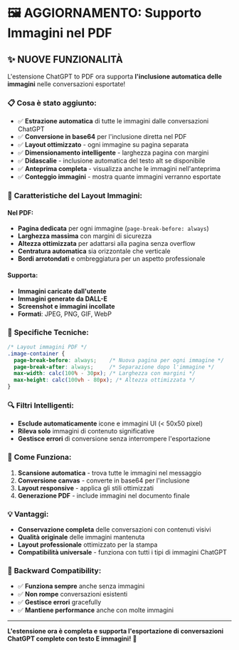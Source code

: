 # 🖼️ AGGIORNAMENTO: Supporto Immagini nel PDF

## ✨ NUOVE FUNZIONALITÀ

L'estensione ChatGPT to PDF ora supporta **l'inclusione automatica delle immagini** nelle conversazioni esportate!

### 📋 **Cosa è stato aggiunto:**

- ✅ **Estrazione automatica** di tutte le immagini dalle conversazioni ChatGPT
- ✅ **Conversione in base64** per l'inclusione diretta nel PDF
- ✅ **Layout ottimizzato** - ogni immagine su pagina separata
- ✅ **Dimensionamento intelligente** - larghezza pagina con margini
- ✅ **Didascalie** - inclusione automatica del testo alt se disponibile
- ✅ **Anteprima completa** - visualizza anche le immagini nell'anteprima
- ✅ **Conteggio immagini** - mostra quante immagini verranno esportate

### 🎯 **Caratteristiche del Layout Immagini:**

#### Nel PDF:
- **Pagina dedicata** per ogni immagine (`page-break-before: always`)
- **Larghezza massima** con margini di sicurezza
- **Altezza ottimizzata** per adattarsi alla pagina senza overflow
- **Centratura automatica** sia orizzontale che verticale
- **Bordi arrotondati** e ombreggiatura per un aspetto professionale

#### Supporta:
- **Immagini caricate dall'utente** 
- **Immagini generate da DALL-E**
- **Screenshot e immagini incollate**
- **Formati**: JPEG, PNG, GIF, WebP

### 📐 **Specifiche Tecniche:**

```css
/* Layout immagini PDF */
.image-container {
  page-break-before: always;    /* Nuova pagina per ogni immagine */
  page-break-after: always;     /* Separazione dopo l'immagine */
  max-width: calc(100% - 30px); /* Larghezza con margini */
  max-height: calc(100vh - 80px); /* Altezza ottimizzata */
}
```

### 🔍 **Filtri Intelligenti:**

- **Esclude automaticamente** icone e immagini UI (< 50x50 pixel)
- **Rileva solo** immagini di contenuto significative
- **Gestisce errori** di conversione senza interrompere l'esportazione

### 🚀 **Come Funziona:**

1. **Scansione automatica** - trova tutte le immagini nel messaggio
2. **Conversione canvas** - converte in base64 per l'inclusione
3. **Layout responsive** - applica gli stili ottimizzati
4. **Generazione PDF** - include immagini nel documento finale

### 💡 **Vantaggi:**

- **Conservazione completa** delle conversazioni con contenuti visivi
- **Qualità originale** delle immagini mantenuta
- **Layout professionale** ottimizzato per la stampa
- **Compatibilità universale** - funziona con tutti i tipi di immagini ChatGPT

### 🔄 **Backward Compatibility:**

- ✅ **Funziona sempre** anche senza immagini
- ✅ **Non rompe** conversazioni esistenti
- ✅ **Gestisce errori** gracefully
- ✅ **Mantiene performance** anche con molte immagini

---

**L'estensione ora è completa e supporta l'esportazione di conversazioni ChatGPT complete con testo E immagini!** 🎉